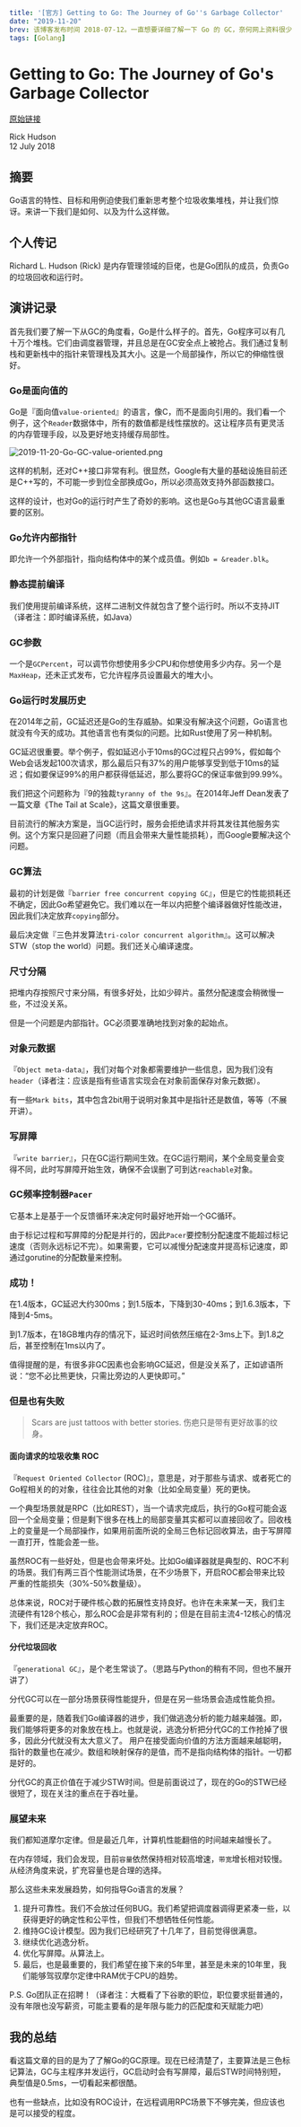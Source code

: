 ```yaml lw-blog-meta
title: '[官方] Getting to Go: The Journey of Go''s Garbage Collector'
date: "2019-11-20"
brev: 该博客发布时间 2018-07-12。一直想要详细了解一下 Go 的 GC，奈何网上资料很少，都说的是 Go1.5 的机制。所以还是要来看看官方的文章才行。
tags: [Golang]
```


# Getting to Go: The Journey of Go's Garbage Collector

[原始链接](https://blog.golang.org/ismmkeynote)

Rick Hudson  
12 July 2018

## 摘要

Go语言的特性、目标和用例迫使我们重新思考整个垃圾收集堆栈，并让我们惊讶。来讲一下我们是如何、以及为什么这样做。

## 个人传记

Richard L. Hudson (Rick) 是内存管理领域的巨佬，也是Go团队的成员，负责Go的垃圾回收和运行时。

## 演讲记录

首先我们要了解一下从GC的角度看，Go是什么样子的。首先，Go程序可以有几十万个堆栈。它们由调度器管理，并且总是在GC安全点上被抢占。我们通过复制栈和更新栈中的指针来管理栈及其大小。这是一个局部操作，所以它的伸缩性很好。

### Go是面向值的

Go是『面向值`value-oriented`』的语言，像C，而不是面向引用的。我们看一个例子，这个`Reader`数据体中，所有的数值都是线性摆放的。这让程序员有更灵活的内存管理手段，以及更好地支持缓存局部性。

![2019-11-20-Go-GC-value-oriented.png](/static/blog/2019-11-20-Go-GC-value-oriented.png)

这样的机制，还对C++接口非常有利。很显然，Google有大量的基础设施目前还是C++写的，不可能一步到位全部换成Go，所以必须高效支持外部函数接口。

这样的设计，也对Go的运行时产生了奇妙的影响。这也是Go与其他GC语言最重要的区别。

### Go允许内部指针

即允许一个外部指针，指向结构体中的某个成员值。例如`b = &reader.blk`。

### 静态提前编译

我们使用提前编译系统，这样二进制文件就包含了整个运行时。所以不支持JIT（译者注：即时编译系统，如Java）

### GC参数

一个是`GCPercent`，可以调节你想使用多少CPU和你想使用多少内存。另一个是`MaxHeap`，还未正式发布，它允许程序员设置最大的堆大小。

### Go运行时发展历史

在2014年之前，GC延迟还是Go的生存威胁。如果没有解决这个问题，Go语言也就没有今天的成功。其他语言也有类似的问题。比如Rust使用了另一种机制。

GC延迟很重要。举个例子，假如延迟小于10ms的GC过程只占99%，假如每个Web会话发起100次请求，那么最后只有37%的用户能够享受到低于10ms的延迟；假如要保证99%的用户都获得低延迟，那么要将GC的保证率做到99.99%。

我们把这个问题称为『9的独裁`tyranny of the 9s`』。在2014年Jeff Dean发表了一篇文章《The Tail at Scale》，这篇文章很重要。

目前流行的解决方案是，当GC运行时，服务会拒绝请求并将其发往其他服务实例。这个方案只是回避了问题（而且会带来大量性能损耗），而Google要解决这个问题。

### GC算法

最初的计划是做『`barrier free concurrent copying GC`』，但是它的性能损耗还不确定，因此Go希望避免它。我们难以在一年以内把整个编译器做好性能改进，因此我们决定放弃`copying`部分。

最后决定做『三色并发算法`tri-color concurrent algorithm`』。这可以解决STW（stop the world）问题。我们还关心编译速度。

### 尺寸分隔

把堆内存按照尺寸来分隔，有很多好处，比如少碎片。虽然分配速度会稍微慢一些，不过没关系。

但是一个问题是内部指针。GC必须要准确地找到对象的起始点。

### 对象元数据

『`Object meta-data`』，我们对每个对象都需要维护一些信息，因为我们没有`header`（译者注：应该是指有些语言实现会在对象前面保存对象元数据）。

有一些`Mark bits`，其中包含2bit用于说明对象其中是指针还是数值，等等（不展开讲）。

### 写屏障

『`write barrier`』，只在GC运行期间生效。在GC运行期间，某个全局变量会变得不同，此时写屏障开始生效，确保不会误删了可到达`reachable`对象。

### GC频率控制器`Pacer`

它基本上是基于一个反馈循环来决定何时最好地开始一个GC循环。

由于标记过程和写屏障的分配是并行的，因此`Pacer`要控制分配速度不能超过标记速度（否则永远标记不完）。如果需要，它可以减慢分配速度并提高标记速度，即通过gorutine的分配数量来控制。

### 成功！

在1.4版本，GC延迟大约300ms；到1.5版本，下降到30-40ms；到1.6.3版本，下降到4-5ms。

到1.7版本，在18GB堆内存的情况下，延迟时间依然压缩在2-3ms上下。到1.8之后，甚至控制在1ms以内了。

值得提醒的是，有很多非GC因素也会影响GC延迟，但是没关系了，正如谚语所说：“您不必比熊更快，只需比旁边的人更快即可。”

### 但是也有失败

> Scars are just tattoos with better stories. 伤疤只是带有更好故事的纹身。

#### 面向请求的垃圾收集 ROC

『`Request Oriented Collector` (ROC)』，意思是，对于那些与请求、或者死亡的Go程相关的的对象，往往会比其他的对象（比如全局变量）死的更快。

一个典型场景就是RPC（比如REST），当一个请求完成后，执行的Go程可能会返回一个全局变量；但是剩下很多在栈上的局部变量其实都可以直接回收了。回收栈上的变量是一个局部操作，如果用前面所说的全局三色标记回收算法，由于写屏障一直打开，性能会差一些。

虽然ROC有一些好处，但是也会带来坏处。比如Go编译器就是典型的、ROC不利的场景。我们有两三百个性能测试场景，在不少场景下，开启ROC都会带来比较严重的性能损失（30%-50%数量级）。

总体来说，ROC对于硬件核心数的拓展性支持良好。也许在未来某一天，我们主流硬件有128个核心，那么ROC会是非常有利的；但是在目前主流4-12核心的情况下，我们还是决定放弃ROC。

#### 分代垃圾回收

『`generational GC`』，是个老生常谈了。（思路与Python的稍有不同，但也不展开讲了）

分代GC可以在一部分场景获得性能提升，但是在另一些场景会造成性能负担。

最重要的是，随着我们Go编译器的进步，我们做逃逸分析的能力越来越强。即，我们能够将更多的对象放在栈上。也就是说，逃逸分析把分代GC的工作抢掉了很多，因此分代就没有太大意义了。
用户在接受面向价值的方法方面越来越聪明，指针的数量也在减少。数组和映射保存的是值，而不是指向结构体的指针。一切都是好的。

分代GC的真正价值在于减少STW时间。但是前面说过了，现在的Go的STW已经很短了，现在关注的重点在于吞吐量。

### 展望未来

我们都知道摩尔定律。但是最近几年，计算机性能翻倍的时间越来越慢长了。

在内存领域，我们会发现，目前`容量`依然保持相对较高增速，`带宽`增长相对较慢。从经济角度来说，扩充容量也是合理的选择。

那么这些未来发展趋势，如何指导Go语言的发展？

1. 提升可靠性。我们不会放过任何BUG。我们希望把调度器调得更紧凑一些，以获得更好的确定性和公平性，但我们不想牺牲任何性能。
2. 维持GC设计模型。因为我们已经研究了十几年了，目前觉得很满意。
3. 继续优化逃逸分析。
4. 优化写屏障。从算法上。
5. 最后，也是最重要的，我们希望在接下来的5年里，甚至是未来的10年里，我们能够驾驭摩尔定律中RAM优于CPU的趋势。

P.S. Go团队正在招聘！（译者注：大概看了下谷歌的职位，职位要求挺普通的，没有年限也没写薪资，可能主要看的是年限与能力的匹配度和天赋能力吧）

## 我的总结

看这篇文章的目的是为了了解Go的GC原理。现在已经清楚了，主要算法是三色标记算法，GC与主程序并发运行，GC启动时会有写屏障，最后STW时间特别短，典型值是0.5ms，一切看起来都很酷。

也有一些缺点，比如没有ROC设计，在远程调用RPC场景下不够完美，但应该也是可以接受的程度。
